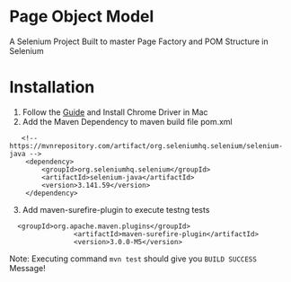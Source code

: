 # Page Object Model
A Selenium Project Built to master Page Factory and POM Structure in Selenium

# Installation
1. Follow the [Guide](https://www.swtestacademy.com/install-chrome-driver-on-mac/) and  Install Chrome Driver in  Mac
2. Add the Maven Dependency to maven build file pom.xml
```
   <!-- https://mvnrepository.com/artifact/org.seleniumhq.selenium/selenium-java -->
    <dependency>
        <groupId>org.seleniumhq.selenium</groupId>
        <artifactId>selenium-java</artifactId>
        <version>3.141.59</version>
    </dependency>
```
3. Add maven-surefire-plugin to execute testng tests
```
  <groupId>org.apache.maven.plugins</groupId>
                <artifactId>maven-surefire-plugin</artifactId>
                <version>3.0.0-M5</version>
```
Note: Executing command `mvn test` should give you `BUILD SUCCESS` Message!